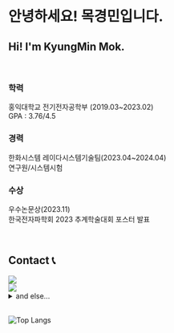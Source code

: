 <!--
**kyungmin96/kyungmin96** is a ✨ _special_ ✨ repository because its `README.md` (this file) appears on your GitHub profile.

Here are some ideas to get you started:

- 🔭 I’m currently working on ...
- 🌱 I’m currently learning ...
- 👯 I’m looking to collaborate on ...
- 🤔 I’m looking for help with ...
- 💬 Ask me about ...
- 📫 How to reach me: ...
- 😄 Pronouns: ...
- ⚡ Fun fact: ...
-->

# 안녕하세요! 목경민입니다.
## Hi! I'm KyungMin Mok.

<br>

### 학력
홍익대학교 전기전자공학부 (2019.03~2023.02)<br>
GPA : 3.76/4.5
<br>

### 경력
한화시스템 레이다시스템기술팀(2023.04~2024.04)<br>
연구원/시스템시험

### 수상
우수논문상(2023.11)<br>
한국전자파학회 2023 추계학술대회 포스터 발표





<br>

## Contact 📞
<div style="display:flex; flex-direction:row;">
    <a href="mailto:mok9603@gmail.com">
        <img src="https://img.shields.io/badge/
        Gmail-EA4335?style=for-the-badge&logo=Gmail&logoColor=white"> 
    </a>
    </div>
    <a
    href="mailto:mok9603@naver.com">
        <img src="https://img.shields.io/badge/
        Naver-03C75A?style=for-the-badge&logo=Naver&logoColor=white">
    </a>

<details>
<summary>
  and else...
</summary>
  <div style="display:flex; flex-direction:row;">
    <a href="https://open.spotify.com/user/312e4sqf6k6niivqpsznq4edo6pq?si=D-2--rgjQcukficdBVCLow">
        <img src="https://img.shields.io/badge/
        Spotify-1DB954?style=for-the-badge&logo=Spotify&logoColor=white"> 
    </a>
    </div>
    <a
    href="https://on.soundcloud.com/wMuy3">
        <img src="https://img.shields.io/badge/
        SoundCloud-FF5500?style=for-the-badge&logo=SoundCloud&logoColor=white">
    </a>
</details>

<br>

![Top Langs](https://github-readme-stats.vercel.app/api/top-langs/?username=kyungmin96)